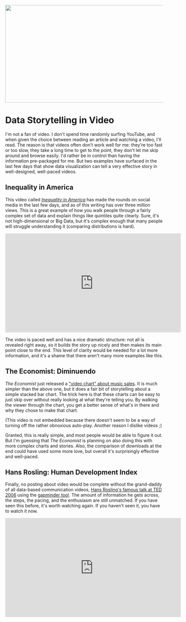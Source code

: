 <p align="center"><img src="https://media.eagereyes.org/wp-content/uploads/2013/03/wealth-inequality.png" alt="" width="600" height="310" /></p>

# Data Storytelling in Video

I'm not a fan of video. I don't spend time randomly surfing YouTube, and when given the choice between reading an article and watching a video, I'll read. The reason is that videos often don't work well for me: they're too fast or too slow, they take a long time to get to the point, they don't let me skip around and browse easily. I'd rather be in control than having the information pre-packaged for me. But two examples have surfaced in the last few days that show data visualization can tell a very effective story in well-designed, well-paced videos.

## Inequality in America

This video called <em><a href="https://www.youtube.com/watch?v=QPKKQnijnsM">Inequality in America</a></em> has made the rounds on social media in the last few days, and as of this writing has over three million views. This is a great example of how you walk people through a fairly complex set of data and explain things like quintiles quite clearly. Sure, it's not high-dimensional or Big Data, but it's complex enough that many people will struggle understanding it (comparing distributions is hard).

<iframe width="560" height="315" src="https://www.youtube.com/embed/QPKKQnijnsM?si=KGqfMNAWoLxv6eN7" title="YouTube video player" frameborder="0" allow="accelerometer; autoplay; clipboard-write; encrypted-media; gyroscope; picture-in-picture; web-share" allowfullscreen></iframe>
<p></p>

The video is paced well and has a nice dramatic structure: not all is revealed right away, so it builds the story up nicely and then makes its main point close to the end. This level of clarity would be needed for a lot more information, and it's a shame that there aren't many more examples like this.

## The Economist: Diminuendo

<em>The Economist</em> just released a <a href="http://www.economist.com/blogs/graphicdetail/2013/03/daily-chart-1">"video chart" about music sales</a>. It is much simpler than the above one, but it does a fair bit of storytelling about a simple stacked bar chart. The trick here is that these charts can be easy to just skip over without really looking at what they're telling you. By walking the viewer through the chart, you get a better sense of what's in there and why they chose to make that chart.

(This video is not embedded because there doesn't seem to be a way of turning off the rather obnoxious auto-play. Another reason I dislike videos ;)

Granted, this is really simple, and most people would be able to figure it out. But I'm guessing that <em>The Economist</em> is planning on also doing this with more complex charts and stories. Also, the comparison of downloads at the end could have used some more love, but overall it's surprisingly effective and well-paced.

## Hans Rosling: Human Development Index

Finally, no posting about video would be complete without the grand-daddy of all data-based communication videos, <a href="https://www.youtube.com/watch?v=hVimVzgtD6w">Hans Rosling's famous talk at TED 2006</a> using the <a href="http://gapminder.org/">gapminder tool</a>. The amount of information he gets across, the steps, the pacing, and the enthusiasm are still unmatched. If you have seen this before, it's worth watching again. If you haven't seen it, you have to watch it now.

<iframe width="560" height="315" src="https://www.youtube.com/embed/hVimVzgtD6w?si=1pB-2RuuWwuxpB53" title="YouTube video player" frameborder="0" allow="accelerometer; autoplay; clipboard-write; encrypted-media; gyroscope; picture-in-picture; web-share" allowfullscreen></iframe>
<p></p>
